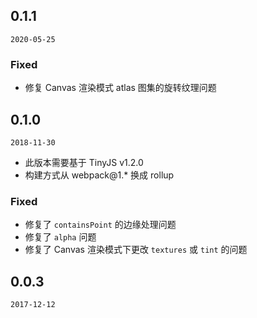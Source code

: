 ## 0.1.1

`2020-05-25`

### Fixed
- 修复 Canvas 渲染模式 atlas 图集的旋转纹理问题

## 0.1.0

`2018-11-30`

- 此版本需要基于 TinyJS v1.2.0
- 构建方式从 webpack@1.* 换成 rollup

### Fixed
- 修复了 `containsPoint` 的边缘处理问题
- 修复了 `alpha` 问题
- 修复了 Canvas 渲染模式下更改 `textures` 或 `tint` 的问题

## 0.0.3

`2017-12-12`

